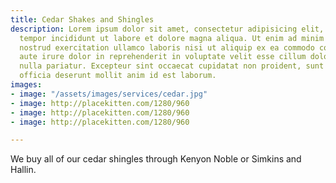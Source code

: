 ```yaml
---
title: Cedar Shakes and Shingles
description: Lorem ipsum dolor sit amet, consectetur adipisicing elit, sed do eiusmod
  tempor incididunt ut labore et dolore magna aliqua. Ut enim ad minim veniam, quis
  nostrud exercitation ullamco laboris nisi ut aliquip ex ea commodo consequat. Duis
  aute irure dolor in reprehenderit in voluptate velit esse cillum dolore eu fugiat
  nulla pariatur. Excepteur sint occaecat cupidatat non proident, sunt in culpa qui
  officia deserunt mollit anim id est laborum.
images:
- image: "/assets/images/services/cedar.jpg"
- image: http://placekitten.com/1280/960
- image: http://placekitten.com/1280/960
- image: http://placekitten.com/1280/960

---
```

<div class="content">
We buy all of our cedar shingles through Kenyon Noble or Simkins and Hallin.
</div>
